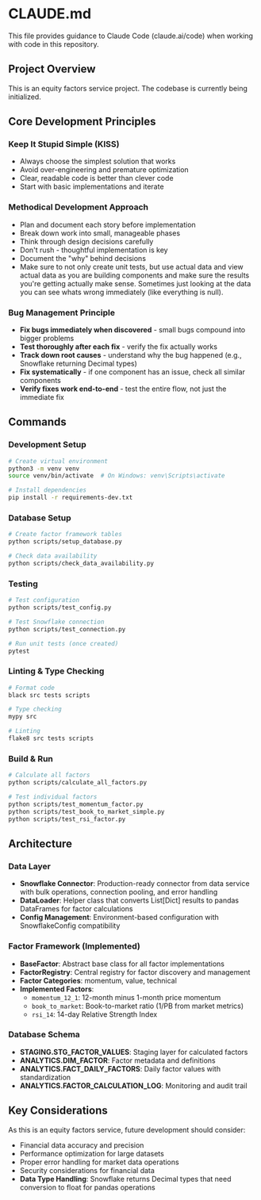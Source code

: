 # CLAUDE.md

This file provides guidance to Claude Code (claude.ai/code) when working with code in this repository.

## Project Overview

This is an equity factors service project. The codebase is currently being initialized.

## Core Development Principles

### Keep It Stupid Simple (KISS)
- Always choose the simplest solution that works
- Avoid over-engineering and premature optimization
- Clear, readable code is better than clever code
- Start with basic implementations and iterate

### Methodical Development Approach
- Plan and document each story before implementation
- Break down work into small, manageable phases
- Think through design decisions carefully
- Don't rush - thoughtful implementation is key
- Document the "why" behind decisions
- Make sure to not only create unit tests, but use actual data and view actual data as you are building components and make sure the results you're getting actually make sense. Sometimes just looking at the data you can see whats wrong immediately (like everything is null).

### Bug Management Principle
- **Fix bugs immediately when discovered** - small bugs compound into bigger problems
- **Test thoroughly after each fix** - verify the fix actually works
- **Track down root causes** - understand why the bug happened (e.g., Snowflake returning Decimal types)
- **Fix systematically** - if one component has an issue, check all similar components
- **Verify fixes work end-to-end** - test the entire flow, not just the immediate fix

## Commands

### Development Setup
```bash
# Create virtual environment
python3 -m venv venv
source venv/bin/activate  # On Windows: venv\Scripts\activate

# Install dependencies
pip install -r requirements-dev.txt
```

### Database Setup
```bash
# Create factor framework tables
python scripts/setup_database.py

# Check data availability
python scripts/check_data_availability.py
```

### Testing
```bash
# Test configuration
python scripts/test_config.py

# Test Snowflake connection
python scripts/test_connection.py

# Run unit tests (once created)
pytest
```

### Linting & Type Checking
```bash
# Format code
black src tests scripts

# Type checking
mypy src

# Linting
flake8 src tests scripts
```

### Build & Run
```bash
# Calculate all factors
python scripts/calculate_all_factors.py

# Test individual factors
python scripts/test_momentum_factor.py
python scripts/test_book_to_market_simple.py
python scripts/test_rsi_factor.py
```

## Architecture

### Data Layer
- **Snowflake Connector**: Production-ready connector from data service with bulk operations, connection pooling, and error handling
- **DataLoader**: Helper class that converts List[Dict] results to pandas DataFrames for factor calculations
- **Config Management**: Environment-based configuration with SnowflakeConfig compatibility

### Factor Framework (Implemented)
- **BaseFactor**: Abstract base class for all factor implementations
- **FactorRegistry**: Central registry for factor discovery and management
- **Factor Categories**: momentum, value, technical
- **Implemented Factors**:
  - `momentum_12_1`: 12-month minus 1-month price momentum
  - `book_to_market`: Book-to-market ratio (1/PB from market metrics)
  - `rsi_14`: 14-day Relative Strength Index

### Database Schema
- **STAGING.STG_FACTOR_VALUES**: Staging layer for calculated factors
- **ANALYTICS.DIM_FACTOR**: Factor metadata and definitions
- **ANALYTICS.FACT_DAILY_FACTORS**: Daily factor values with standardization
- **ANALYTICS.FACTOR_CALCULATION_LOG**: Monitoring and audit trail

## Key Considerations

As this is an equity factors service, future development should consider:
- Financial data accuracy and precision
- Performance optimization for large datasets
- Proper error handling for market data operations
- Security considerations for financial data
- **Data Type Handling**: Snowflake returns Decimal types that need conversion to float for pandas operations